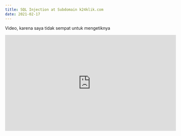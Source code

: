 ```yaml
---
title: SQL Injection at Subdomain k24klik.com
date: 2021-02-17
---
```


Video, karena saya tidak sempat untuk mengetiknya

<iframe width="560" height="315" src="https://cdn.buayalaut.co/k24klik/m.k24klik.com.mp4" frameborder="0" allowfullscreen></iframe>

